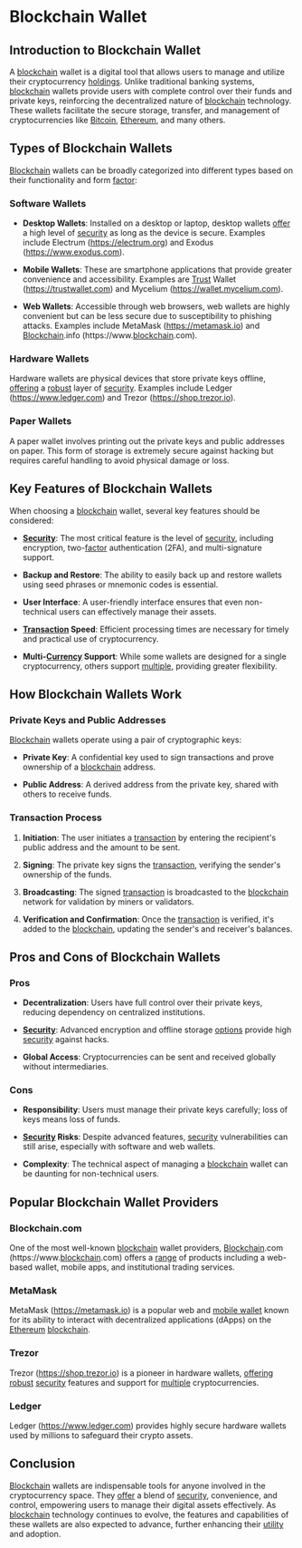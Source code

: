 # Blockchain Wallet

## Introduction to Blockchain Wallet

A [blockchain](../b/blockchain_in_trading.md) wallet is a digital tool that allows users to manage and utilize their cryptocurrency [holdings](../h/holdings.md). Unlike traditional banking systems, [blockchain](../b/blockchain_in_trading.md) wallets provide users with complete control over their funds and private keys, reinforcing the decentralized nature of [blockchain](../b/blockchain_in_trading.md) technology. These wallets facilitate the secure storage, transfer, and management of cryptocurrencies like [Bitcoin](../b/bitcoin.md), [Ethereum](../e/ethereum_.md), and many others.

## Types of Blockchain Wallets

[Blockchain](../b/blockchain_in_trading.md) wallets can be broadly categorized into different types based on their functionality and form [factor](../f/factor.md):

### Software Wallets

- **Desktop Wallets**: Installed on a desktop or laptop, desktop wallets [offer](../o/offer.md) a high level of [security](../s/security.md) as long as the device is secure. Examples include Electrum (https://electrum.org) and Exodus (https://www.exodus.com).
  
- **Mobile Wallets**: These are smartphone applications that provide greater convenience and accessibility. Examples are [Trust](../t/trust.md) Wallet (https://trustwallet.com) and Mycelium (https://wallet.mycelium.com).

- **Web Wallets**: Accessible through web browsers, web wallets are highly convenient but can be less secure due to susceptibility to phishing attacks. Examples include MetaMask (https://metamask.io) and [Blockchain](../b/blockchain_in_trading.md).info (https://www.[blockchain](../b/blockchain_in_trading.md).com).

### Hardware Wallets

Hardware wallets are physical devices that store private keys offline, [offering](../o/offering.md) a [robust](../r/robust.md) layer of [security](../s/security.md). Examples include Ledger (https://www.ledger.com) and Trezor (https://shop.trezor.io).

### Paper Wallets

A paper wallet involves printing out the private keys and public addresses on paper. This form of storage is extremely secure against hacking but requires careful handling to avoid physical damage or loss.

## Key Features of Blockchain Wallets

When choosing a [blockchain](../b/blockchain_in_trading.md) wallet, several key features should be considered:

- **[Security](../s/security.md)**: The most critical feature is the level of [security](../s/security.md), including encryption, two-[factor](../f/factor.md) authentication (2FA), and multi-signature support.
  
- **Backup and Restore**: The ability to easily back up and restore wallets using seed phrases or mnemonic codes is essential.
  
- **User Interface**: A user-friendly interface ensures that even non-technical users can effectively manage their assets.
  
- **[Transaction](../t/transaction.md) Speed**: Efficient processing times are necessary for timely and practical use of cryptocurrency.

- **Multi-[Currency](../c/currency.md) Support**: While some wallets are designed for a single cryptocurrency, others support [multiple](../m/multiple.md), providing greater flexibility.

## How Blockchain Wallets Work

### Private Keys and Public Addresses

[Blockchain](../b/blockchain_in_trading.md) wallets operate using a pair of cryptographic keys: 

- **Private Key**: A confidential key used to sign transactions and prove ownership of a [blockchain](../b/blockchain_in_trading.md) address.

- **Public Address**: A derived address from the private key, shared with others to receive funds.

### Transaction Process

1. **Initiation**: The user initiates a [transaction](../t/transaction.md) by entering the recipient's public address and the amount to be sent.
  
2. **Signing**: The private key signs the [transaction](../t/transaction.md), verifying the sender's ownership of the funds.
  
3. **Broadcasting**: The signed [transaction](../t/transaction.md) is broadcasted to the [blockchain](../b/blockchain_in_trading.md) network for validation by miners or validators.

4. **Verification and Confirmation**: Once the [transaction](../t/transaction.md) is verified, it's added to the [blockchain](../b/blockchain_in_trading.md), updating the sender's and receiver's balances.

## Pros and Cons of Blockchain Wallets

### Pros

- **Decentralization**: Users have full control over their private keys, reducing dependency on centralized institutions.
  
- **[Security](../s/security.md)**: Advanced encryption and offline storage [options](../o/options.md) provide high [security](../s/security.md) against hacks.

- **Global Access**: Cryptocurrencies can be sent and received globally without intermediaries.

### Cons

- **Responsibility**: Users must manage their private keys carefully; loss of keys means loss of funds.

- **[Security](../s/security.md) Risks**: Despite advanced features, [security](../s/security.md) vulnerabilities can still arise, especially with software and web wallets.

- **Complexity**: The technical aspect of managing a [blockchain](../b/blockchain_in_trading.md) wallet can be daunting for non-technical users.

## Popular Blockchain Wallet Providers

### Blockchain.com

One of the most well-known [blockchain](../b/blockchain_in_trading.md) wallet providers, [Blockchain](../b/blockchain_in_trading.md).com (https://www.[blockchain](../b/blockchain_in_trading.md).com) offers a [range](../r/range.md) of products including a web-based wallet, mobile apps, and institutional trading services.

### MetaMask

MetaMask (https://metamask.io) is a popular web and [mobile wallet](../m/mobile_wallet.md) known for its ability to interact with decentralized applications (dApps) on the [Ethereum](../e/ethereum_.md) [blockchain](../b/blockchain_in_trading.md).

### Trezor

Trezor (https://shop.trezor.io) is a pioneer in hardware wallets, [offering](../o/offering.md) [robust](../r/robust.md) [security](../s/security.md) features and support for [multiple](../m/multiple.md) cryptocurrencies.

### Ledger

Ledger (https://www.ledger.com) provides highly secure hardware wallets used by millions to safeguard their crypto assets.

## Conclusion

[Blockchain](../b/blockchain_in_trading.md) wallets are indispensable tools for anyone involved in the cryptocurrency space. They [offer](../o/offer.md) a blend of [security](../s/security.md), convenience, and control, empowering users to manage their digital assets effectively. As [blockchain](../b/blockchain_in_trading.md) technology continues to evolve, the features and capabilities of these wallets are also expected to advance, further enhancing their [utility](../u/utility.md) and adoption.